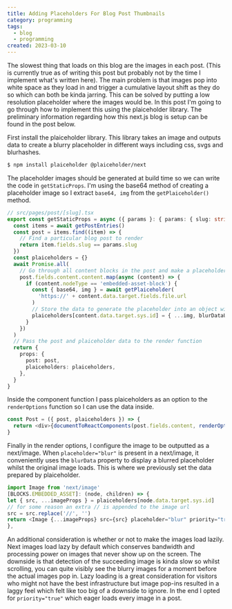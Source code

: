 ```yaml
---
title: Adding Placeholders For Blog Post Thumbnails
category: programming
tags:
  - blog
  - programming
created: 2023-03-10
---
```


The slowest thing that loads on this blog are the images in each post. (This is currently true as of writing this post but probably not by the time I implement what's written here). The main problem is that images pop into white space as they load in and trigger a cumulative layout shift as they do so which can both be kinda jarring. This can be solved by putting a low resolution placeholder where the images would be. In this post I'm going to go through how to implement this using the plaiceholder library. The preliminary information regarding how this next.js blog is setup can be found in the post below.

First install the plaiceholder library. This library takes an image and outputs data to create a blurry placeholder in different ways including css, svgs and blurhashes.

```bash
$ npm install plaiceholder @plaiceholder/next
```

The placeholder images should be generated at build time so we can write the code in `getStaticProps`. I'm using the base64 method of creating a placeholder image so I extract `base64, img` from the `getPlaiceholder()` method.

```typescript
// src/pages/post/[slug].tsx
export const getStaticProps = async ({ params }: { params: { slug: string } }) => {
  const items = await getPostEntries()
  const post = items.find((item) => {
    // Find a particular blog post to render
    return item.fields.slug == params.slug
  })
  const plaiceholders = {}
  await Promise.all(
    // Go through all content blocks in the post and make a placeholder if it's an image (embedded asset block)
    post.fields.content.content.map(async (content) => {
      if (content.nodeType == 'embedded-asset-block') {
        const { base64, img } = await getPlaiceholder(
          'https://' + content.data.target.fields.file.url
        )
        // Store the data to generate the placeholder into an object with a unique key to the retrieve later
        plaiceholders[content.data.target.sys.id] = { ...img, blurDataURL: base64 }
      }
    })
  )
  // Pass the post and plaiceholder data to the render function
  return {
    props: {
      post: post,
      plaiceholders: plaiceholders,
    },
  }
}
```

Inside the component function I pass plaiceholders as an option to the `renderOptions` function so I can use the data inside.

```typescript
const Post = ({ post, plaiceholders }) => {
  return <div>{documentToReactComponents(post.fields.content, renderOptions(plaiceholders))}</div>
}
```

Finally in the render options, I configure the image to be outputted as a next/image. When `placeholder="blur"` is present in a next/image, it conveniently uses the `blurData` property to display a blurred placeholder whilst the original image loads. This is where we previously set the data prepared by plaiceholder.

```typescript
import Image from 'next/image'
[BLOCKS.EMBEDDED_ASSET]: (node, children) => {
let { src, ...imageProps } = plaiceholders[node.data.target.sys.id]
// for some reason an extra // is appended to the image url
src = src.replace('//', '')
return <Image {...imageProps} src={src} placeholder="blur" priority="true" />
},
```

An additional consideration is whether or not to make the images load lazily. Next images load lazy by default which conserves bandwidth and processing power on images that never show up on the screen. The downside is that detection of the succeeding image is kinda slow so whilst scrolling, you can quite visibly see the blurry images for a moment before the actual images pop in. Lazy loading is a great consideration for visitors who might not have the best infrastructure but image pop-ins resulted in a laggy feel which felt like too big of a downside to ignore. In the end I opted for `priority="true"` which eager loads every image in a post.
